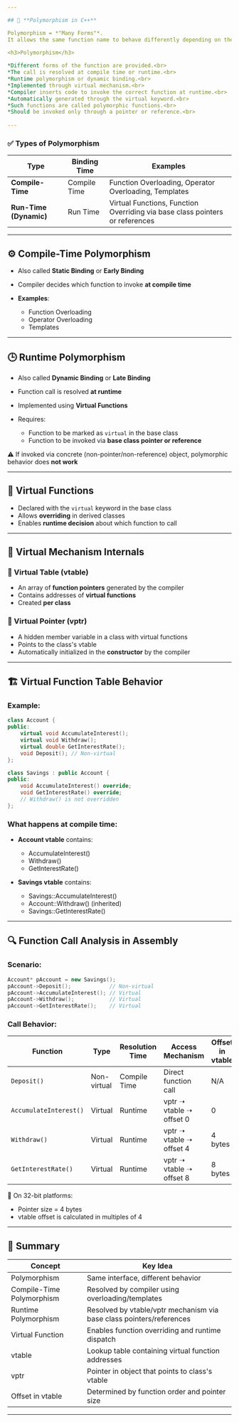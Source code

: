 ```yaml
---

## 🔁 **Polymorphism in C++**

Polymorphism = *"Many Forms"*.
It allows the same function name to behave differently depending on the object invoking it.

<h3>Polymorphism</h3>
 
*Different forms of the function are provided.<br>
*The call is resolved at compile time or runtime.<br>
*Runtime polymorphism or dynamic binding.<br>
*Implemented through virtual mechanism.<br>
*Compiler inserts code to invoke the correct function at runtime.<br>
*Automatically generated through the virtual keyword.<br>
*Such functions are called polymorphic functions.<br>
*Should be invoked only through a pointer or reference.<br>
 
---
```


### ✅ **Types of Polymorphism**

| Type                   | Binding Time | Examples                                                                     |
| ---------------------- | ------------ | ---------------------------------------------------------------------------- |
| **Compile-Time**       | Compile Time | Function Overloading, Operator Overloading, Templates                        |
| **Run-Time (Dynamic)** | Run Time     | Virtual Functions, Function Overriding via base class pointers or references |

---

## ⚙️ **Compile-Time Polymorphism**

* Also called **Static Binding** or **Early Binding**
* Compiler decides which function to invoke **at compile time**
* **Examples**:

  * Function Overloading
  * Operator Overloading
  * Templates

---

## 🕒 **Runtime Polymorphism**

* Also called **Dynamic Binding** or **Late Binding**
* Function call is resolved **at runtime**
* Implemented using **Virtual Functions**
* Requires:

  * Function to be marked as `virtual` in the base class
  * Function to be invoked via **base class pointer or reference**

⚠️ If invoked via concrete (non-pointer/non-reference) object, polymorphic behavior does **not work**

---

## 🔑 **Virtual Functions**

* Declared with the `virtual` keyword in the base class
* Allows **overriding** in derived classes
* Enables **runtime decision** about which function to call

---

## 🧠 **Virtual Mechanism Internals**

### 🔹 Virtual Table (vtable)

* An array of **function pointers** generated by the compiler
* Contains addresses of **virtual functions**
* Created **per class**

### 🔹 Virtual Pointer (vptr)

* A hidden member variable in a class with virtual functions
* Points to the class's vtable
* Automatically initialized in the **constructor** by the compiler

---

## 🏗️ Virtual Function Table Behavior

### Example:

```cpp
class Account {
public:
    virtual void AccumulateInterest();
    virtual void Withdraw();
    virtual double GetInterestRate();
    void Deposit(); // Non-virtual
};

class Savings : public Account {
public:
    void AccumulateInterest() override;
    void GetInterestRate() override;
    // Withdraw() is not overridden
};
```

### What happens at compile time:

* **Account vtable** contains:

  * AccumulateInterest()
  * Withdraw()
  * GetInterestRate()
* **Savings vtable** contains:

  * Savings::AccumulateInterest()
  * Account::Withdraw() (inherited)
  * Savings::GetInterestRate()

---

## 🔍 Function Call Analysis in Assembly

### Scenario:

```cpp
Account* pAccount = new Savings();
pAccount->Deposit();            // Non-virtual
pAccount->AccumulateInterest(); // Virtual
pAccount->Withdraw();           // Virtual
pAccount->GetInterestRate();    // Virtual
```

### Call Behavior:

| Function               | Type        | Resolution Time | Access Mechanism         | Offset in vtable |
| ---------------------- | ----------- | --------------- | ------------------------ | ---------------- |
| `Deposit()`            | Non-virtual | Compile Time    | Direct function call     | N/A              |
| `AccumulateInterest()` | Virtual     | Runtime         | vptr ➝ vtable ➝ offset 0 | 0                |
| `Withdraw()`           | Virtual     | Runtime         | vptr ➝ vtable ➝ offset 4 | 4 bytes          |
| `GetInterestRate()`    | Virtual     | Runtime         | vptr ➝ vtable ➝ offset 8 | 8 bytes          |

📌 On 32-bit platforms:

* Pointer size = 4 bytes
* vtable offset is calculated in multiples of 4

---

## 🧱 Summary

| Concept                   | Key Idea                                                             |
| ------------------------- | -------------------------------------------------------------------- |
| Polymorphism              | Same interface, different behavior                                   |
| Compile-Time Polymorphism | Resolved by compiler using overloading/templates                     |
| Runtime Polymorphism      | Resolved by vtable/vptr mechanism via base class pointers/references |
| Virtual Function          | Enables function overriding and runtime dispatch                     |
| vtable                    | Lookup table containing virtual function addresses                   |
| vptr                      | Pointer in object that points to class's vtable                      |
| Offset in vtable          | Determined by function order and pointer size                        |

---
